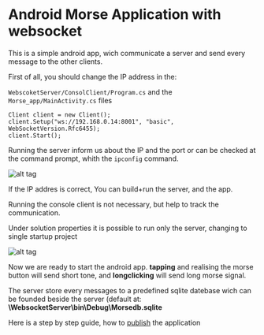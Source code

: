 # Android Morse Application with websocket

This is a simple android app, wich communicate a server and send every message to the other clients.

First of all, you should change the IP address in the:

`WebscoketServer/ConsolClient/Program.cs` and the `Morse_app/MainActivity.cs` files

```
Client client = new Client();
client.Setup("ws://192.168.0.14:8001", "basic", WebSocketVersion.Rfc6455);
client.Start();
```
Running the server inform us about the IP and the port or can be checked at the command prompt, whith the `ipconfig` command.

![alt tag](https://s22.postimg.org/k4dr9ht8x/image.jpg)

If the IP addres is correct, You can build+run the server, and the app.

Running the console client is not necessary, but help to track the communication.

Under solution properties it is possible to run only the server, changing to single startup project 

![alt tag](https://s17.postimg.org/rvv9c3tq7/image.jpg)

Now we are ready to start the android app. **tapping** and realising the morse button will send short tone, and **longclicking** will send long morse signal.

The server store every messages to a predefined sqlite datebase wich can be founded beside the server (default at: **\WebsocketServer\bin\Debug\Morsedb.sqlite**

Here is a step by step guide, how to [publish](https://developer.xamarin.com/guides/android/deployment,_testing,_and_metrics/publishing_an_application/)  the application 
